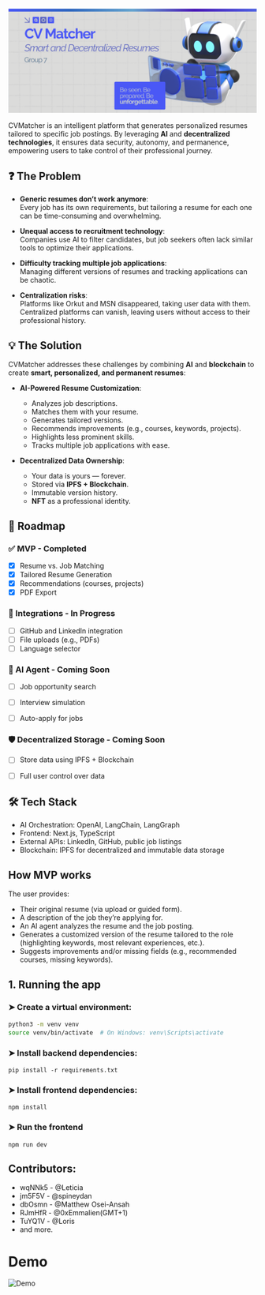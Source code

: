 ![Slogan](https://github.com/letpires/CVMatcher/blob/main/slogan_CVMatcher.png)


CVMatcher is an intelligent platform that generates personalized resumes tailored to specific job postings. By leveraging **AI** and **decentralized technologies**, it ensures data security, autonomy, and permanence, empowering users to take control of their professional journey.

## ❓ The Problem

- **Generic resumes don’t work anymore**:  
  Every job has its own requirements, but tailoring a resume for each one can be time-consuming and overwhelming.

- **Unequal access to recruitment technology**:  
  Companies use AI to filter candidates, but job seekers often lack similar tools to optimize their applications.

- **Difficulty tracking multiple job applications**:  
  Managing different versions of resumes and tracking applications can be chaotic.

- **Centralization risks**:  
  Platforms like Orkut and MSN disappeared, taking user data with them. Centralized platforms can vanish, leaving users without access to their professional history.


## 💡 The Solution

CVMatcher addresses these challenges by combining **AI** and **blockchain** to create **smart, personalized, and permanent resumes**:

- **AI-Powered Resume Customization**:
  - Analyzes job descriptions.
  - Matches them with your resume.
  - Generates tailored versions.
  - Recommends improvements (e.g., courses, keywords, projects).
  - Highlights less prominent skills.
  - Tracks multiple job applications with ease.

- **Decentralized Data Ownership**:
  - Your data is yours — forever.
  - Stored via **IPFS + Blockchain**.
  - Immutable version history.
  - **NFT** as a professional identity.


## 📅 Roadmap

### ✅ MVP - Completed
- [x] Resume vs. Job Matching
- [x] Tailored Resume Generation
- [x] Recommendations (courses, projects)
- [x] PDF Export

### 🔄 Integrations - In Progress
- [ ] GitHub and LinkedIn integration
- [ ] File uploads (e.g., PDFs)
- [ ] Language selector

### 🤖 AI Agent - Coming Soon
- [ ] Job opportunity search
- [ ] Interview simulation
- [ ] Auto-apply for jobs


### 🛡️ Decentralized Storage - Coming Soon
- [ ] Store data using IPFS + Blockchain
- [ ] Full user control over data




## 🛠️ Tech Stack
- AI Orchestration: OpenAI, LangChain, LangGraph
- Frontend: Next.js, TypeScript
- External APIs: LinkedIn, GitHub, public job listings
- Blockchain: IPFS for decentralized and immutable data storage


## How MVP works

The user provides:
- Their original resume (via upload or guided form).
- A description of the job they’re applying for.
- An AI agent analyzes the resume and the job posting.
- Generates a customized version of the resume tailored to the role (highlighting keywords, most relevant experiences, etc.).
- Suggests improvements and/or missing fields (e.g., recommended courses, missing keywords).

## 1. Running the app

### ➤ Create a virtual environment:

```bash
python3 -m venv venv
source venv/bin/activate  # On Windows: venv\Scripts\activate
```

### ➤ Install backend dependencies:
```
pip install -r requirements.txt
```

### ➤ Install frontend dependencies:
```
npm install
```
###  ➤ Run the frontend 
```
npm run dev
```

## Contributors:

- wqNNk5 - @Leticia 
- jm5F5V - @spineydan
- dbOsmn - @Matthew Osei-Ansah
- RJmHfR - @0xEmmalien(GMT+1)
- TuYQ1V - @Loris
- and more.


# Demo

![Demo](https://github.com/letpires/CVMatcher/blob/main/demo_version2.gif)
